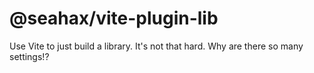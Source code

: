 # @seahax/vite-plugin-lib

Use Vite to just build a library. It's not that hard. Why are there so many settings!?
